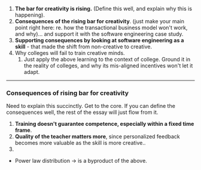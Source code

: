 1. **The bar for creativity is rising.** (Define this well, and explain why this is happening).
2. **Consequences** **of the rising bar for creativity**. (just make your main point right here: re. how the transactional business model won't work, and why)... and support it with the software engineering case study.
3. **Supporting consequences by looking at software engineering as a skill** - that made the shift from non-creative to creative.
4. Why colleges will fail to train creative minds.
	1. Just apply the above learning to the context of college. Ground it in the reality of colleges, and why its mis-aligned incentives won't let it adapt.

----
### Consequences of rising bar for creativity

Need to explain this succinctly. Get to the core. If you can define the consequences well, the rest of the essay will just flow from it.

1. **Training doesn't guarantee competence, especially within a fixed time frame**.
2. **Quality of the teacher matters more**, since personalized feedback becomes more valuable as the skill is more creative..
3. 


- Power law distribution -> is a byproduct of the above.